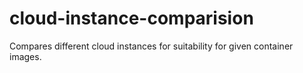 # cloud-instance-comparision
 Compares different cloud instances for suitability for given container images.

